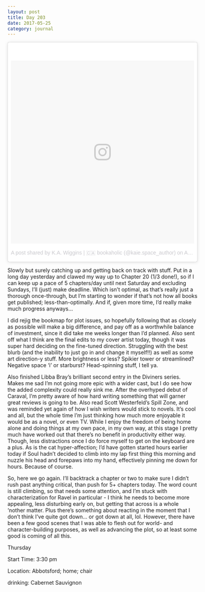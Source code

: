 ```yaml
---
layout: post
title: Day 203
date: 2017-05-25
category: journal
---
```


<blockquote class="instagram-media" data-instgrm-version="7" style=" background:#FFF; border:0; border-radius:3px; box-shadow:0 0 1px 0 rgba(0,0,0,0.5),0 1px 10px 0 rgba(0,0,0,0.15); margin: 1px; max-width:658px; padding:0; width:99.375%; width:-webkit-calc(100% - 2px); width:calc(100% - 2px);"><div style="padding:8px;"> <div style=" background:#F8F8F8; line-height:0; margin-top:40px; padding:50.0% 0; text-align:center; width:100%;"> <div style=" background:url(data:image/png;base64,iVBORw0KGgoAAAANSUhEUgAAACwAAAAsCAMAAAApWqozAAAABGdBTUEAALGPC/xhBQAAAAFzUkdCAK7OHOkAAAAMUExURczMzPf399fX1+bm5mzY9AMAAADiSURBVDjLvZXbEsMgCES5/P8/t9FuRVCRmU73JWlzosgSIIZURCjo/ad+EQJJB4Hv8BFt+IDpQoCx1wjOSBFhh2XssxEIYn3ulI/6MNReE07UIWJEv8UEOWDS88LY97kqyTliJKKtuYBbruAyVh5wOHiXmpi5we58Ek028czwyuQdLKPG1Bkb4NnM+VeAnfHqn1k4+GPT6uGQcvu2h2OVuIf/gWUFyy8OWEpdyZSa3aVCqpVoVvzZZ2VTnn2wU8qzVjDDetO90GSy9mVLqtgYSy231MxrY6I2gGqjrTY0L8fxCxfCBbhWrsYYAAAAAElFTkSuQmCC); display:block; height:44px; margin:0 auto -44px; position:relative; top:-22px; width:44px;"></div></div><p style=" color:#c9c8cd; font-family:Arial,sans-serif; font-size:14px; line-height:17px; margin-bottom:0; margin-top:8px; overflow:hidden; padding:8px 0 7px; text-align:center; text-overflow:ellipsis; white-space:nowrap;"><a href="https://www.instagram.com/p/BTfZ0xuFRgJ/" style=" color:#c9c8cd; font-family:Arial,sans-serif; font-size:14px; font-style:normal; font-weight:normal; line-height:17px; text-decoration:none;" target="_blank">A post shared by K.A. Wiggins | 🇨🇦 bookaholic (@kaie.space_author)</a> on <time style=" font-family:Arial,sans-serif; font-size:14px; line-height:17px;" datetime="2017-04-30T01:14:51+00:00">Apr 29, 2017 at 6:14pm PDT</time></p></div></blockquote>
<script async defer src="//platform.instagram.com/en_US/embeds.js"></script>

Slowly but surely catching up and getting back on track with stuff. Put in a long day yesterday and clawed my way up to Chapter 20 (1/3 done!), so if I can keep up a pace of 5 chapters/day until next Saturday and excluding Sundays, I’ll (just) make deadline. Which isn’t optimal, as that’s really just a thorough once-through, but I’m starting to wonder if that’s not how all books get published; less-than-optimally. And if, given more time, I’d really make much progress anyways…

I did rejig the bookmap for plot issues, so hopefully following that as closely as possible will make a big difference, and pay off as a worthwhile balance of investment, since it did take me weeks longer than I’d planned. Also sent off what I think are the final edits to my cover artist today, though it was super hard deciding on the fine-tuned direction. Struggling with the best blurb (and the inability to just go in and change it myself!!) as well as some art direction-y stuff. More brightness or less? Spikier tower or streamlined? Negative space ‘i’ or starburst? Head-spinning stuff, I tell ya.

Also finished Libba Bray’s brilliant second entry in the Diviners series. Makes me sad I’m not going more epic with a wider cast, but I do see how the added complexity could really sink me. After the overhyped debut of Caraval, I’m pretty aware of how hard writing something that will garner great reviews is going to be. Also read Scott Westerfeld’s Spill Zone, and was reminded yet again of how I wish writers would stick to novels. It’s cool and all, but the whole time I’m just thinking how much more enjoyable it would be as a novel, or even TV. While I enjoy the freedom of being home alone and doing things at my own pace, in my own way, at this stage I pretty much have worked out that there’s no benefit in productivity either way. Though, less distractions once I do force myself to get on the keyboard are a plus. As is the cat hyper-affection; I’d have gotten started hours earlier today if Soul hadn’t decided to climb into my lap first thing this morning and nuzzle his head and forepaws into my hand, effectively pinning me down for hours. Because of course.

So, here we go again. I’ll backtrack a chapter or two to make sure I didn’t rush past anything critical, than push for 5+ chapters today. The word count is still climbing, so that needs some attention, and I’m stuck with characterization for Ravel in particular - I think he needs to become more appealing, less disturbing early on, but getting that across is a whole ‘nother matter.  Plus there’s something about reacting in the moment that I don’t think I’ve quite got down… or got down at all, lol. However, there have been a few good scenes that I was able to flesh out for world- and character-building purposes, as well as advancing the plot, so at least some good is coming of all this. 

Thursday

Start Time: 3:30 pm

Location: Abbotsford; home; chair

drinking: Cabernet Sauvignon
